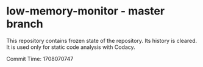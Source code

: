 # low-memory-monitor - master branch

This repository contains frozen state of the repository.
Its history is cleared. It is used only for static code
analysis with Codacy.

Commit Time: 1708070747